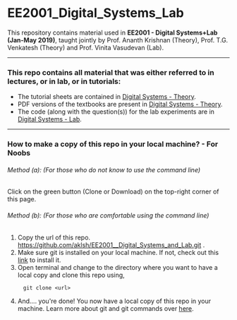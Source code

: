 # EE2001_Digital_Systems_Lab

This repository contains material used in <b>EE2001 - Digital Systems+Lab (Jan-May 2019)</b>, taught jointly by Prof. Ananth Krishnan (Theory), Prof. T.G. Venkatesh (Theory) and Prof. Vinita Vasudevan (Lab).

---

### This repo contains all material that was either referred to in lectures, or in lab, or in tutorials:
  * The tutorial sheets are contained in [Digital Systems - Theory](https://github.com/aklsh/EE2001__Digital_Systems_and_Lab/tree/master/Digital%20Systems%20-%20Theory).
  * PDF versions of the textbooks are present in [Digital Systems - Theory](https://github.com/aklsh/EE2001__Digital_Systems_and_Lab/tree/master/Digital%20Systems%20-%20Theory).
  * The code (along with the question(s)) for the lab experiments are in [Digital Systems - Lab](https://github.com/aklsh/EE2001__Digital_Systems_and_Lab/tree/master/Digital%20Systems%20-%20Lab).
  
---
### How to make a copy of this repo in your local machine? - For Noobs

   ###### Method (a): (For those who do not know to use the command line)
   Click on the green button (Clone or Download) on the top-right corner of this page.
   ###### Method (b): (For those who are comfortable using the command line)
   1. Copy the url of this repo. https://github.com/aklsh/EE2001__Digital_Systems_and_Lab.git .
   2. Make sure git is installed on your local machine. If not, check out this [link](https://git-scm.com/downloads) to install it.
   3. Open terminal and change to the directory where you want to have a local copy and clone this repo using,   
   ~~~ 
        git clone <url>
   ~~~
   4. And.... you're done! You now have a local copy of this repo in your machine. Learn more about git and git commands over [here](https://try.github.io/).
